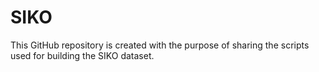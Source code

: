 # SIKO

This GitHub repository is created with the purpose of sharing the scripts used for building the SIKO dataset.

